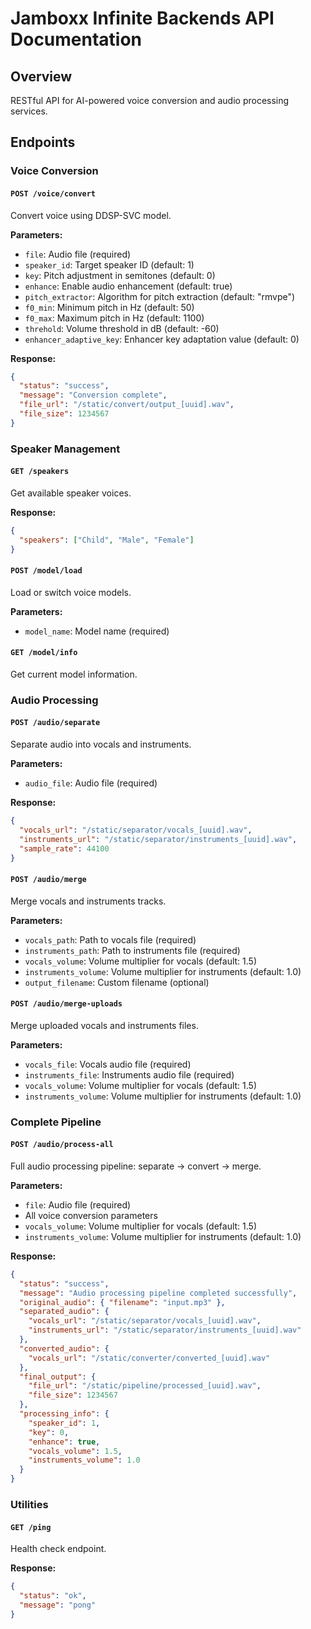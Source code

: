 # Jamboxx Infinite Backends API Documentation

## Overview
RESTful API for AI-powered voice conversion and audio processing services.

## Endpoints

### Voice Conversion

#### `POST /voice/convert`
Convert voice using DDSP-SVC model.

**Parameters:**
- `file`: Audio file (required)
- `speaker_id`: Target speaker ID (default: 1)
- `key`: Pitch adjustment in semitones (default: 0)
- `enhance`: Enable audio enhancement (default: true)
- `pitch_extractor`: Algorithm for pitch extraction (default: "rmvpe")
- `f0_min`: Minimum pitch in Hz (default: 50)
- `f0_max`: Maximum pitch in Hz (default: 1100)
- `threhold`: Volume threshold in dB (default: -60)
- `enhancer_adaptive_key`: Enhancer key adaptation value (default: 0)

**Response:**
```json
{
  "status": "success",
  "message": "Conversion complete",
  "file_url": "/static/convert/output_[uuid].wav",
  "file_size": 1234567
}
```

### Speaker Management

#### `GET /speakers`
Get available speaker voices.

**Response:**
```json
{
  "speakers": ["Child", "Male", "Female"]
}
```

#### `POST /model/load`
Load or switch voice models.

**Parameters:**
- `model_name`: Model name (required)

#### `GET /model/info`
Get current model information.

### Audio Processing

#### `POST /audio/separate`
Separate audio into vocals and instruments.

**Parameters:**
- `audio_file`: Audio file (required)

**Response:**
```json
{
  "vocals_url": "/static/separator/vocals_[uuid].wav",
  "instruments_url": "/static/separator/instruments_[uuid].wav",
  "sample_rate": 44100
}
```

#### `POST /audio/merge`
Merge vocals and instruments tracks.

**Parameters:**
- `vocals_path`: Path to vocals file (required)
- `instruments_path`: Path to instruments file (required)
- `vocals_volume`: Volume multiplier for vocals (default: 1.5)
- `instruments_volume`: Volume multiplier for instruments (default: 1.0)
- `output_filename`: Custom filename (optional)

#### `POST /audio/merge-uploads`
Merge uploaded vocals and instruments files.

**Parameters:**
- `vocals_file`: Vocals audio file (required)
- `instruments_file`: Instruments audio file (required)
- `vocals_volume`: Volume multiplier for vocals (default: 1.5)
- `instruments_volume`: Volume multiplier for instruments (default: 1.0)

### Complete Pipeline

#### `POST /audio/process-all`
Full audio processing pipeline: separate → convert → merge.

**Parameters:**
- `file`: Audio file (required)
- All voice conversion parameters
- `vocals_volume`: Volume multiplier for vocals (default: 1.5)
- `instruments_volume`: Volume multiplier for instruments (default: 1.0)

**Response:**
```json
{
  "status": "success",
  "message": "Audio processing pipeline completed successfully",
  "original_audio": { "filename": "input.mp3" },
  "separated_audio": {
    "vocals_url": "/static/separator/vocals_[uuid].wav",
    "instruments_url": "/static/separator/instruments_[uuid].wav"
  },
  "converted_audio": {
    "vocals_url": "/static/converter/converted_[uuid].wav"
  },
  "final_output": {
    "file_url": "/static/pipeline/processed_[uuid].wav",
    "file_size": 1234567
  },
  "processing_info": {
    "speaker_id": 1,
    "key": 0,
    "enhance": true,
    "vocals_volume": 1.5,
    "instruments_volume": 1.0
  }
}
```

### Utilities

#### `GET /ping`
Health check endpoint.

**Response:**
```json
{
  "status": "ok",
  "message": "pong"
}
